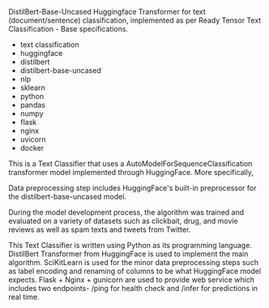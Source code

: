 DistilBert-Base-Uncased Huggingface Transformer for text (document/sentence) classification, implemented as per Ready Tensor Text Classification - Base specifications.

- text classification
- huggingface
- distilbert
- distilbert-base-uncased
- nlp
- sklearn
- python
- pandas
- numpy
- flask
- nginx
- uvicorn
- docker

This is a Text Classifier that uses a AutoModelForSequenceClassification transformer model implemented through HuggingFace. More specifically,

Data preprocessing step includes HuggingFace's built-in preprocessor for the distilbert-base-uncased model.

During the model development process, the algorithm was trained and evaluated on a variety of datasets such as clickbait, drug, and movie reviews as well as spam texts and tweets from Twitter.

This Text Classifier is written using Python as its programming language. DistilBert Transformer from HuggingFace is used to implement the main algorithm. SciKitLearn is used for the minor data preprocessing steps such as label encoding and renaming of columns to be what HuggingFace model expects. Flask + Nginx + gunicorn are used to provide web service which includes two endpoints- /ping for health check and /infer for predictions in real time.

